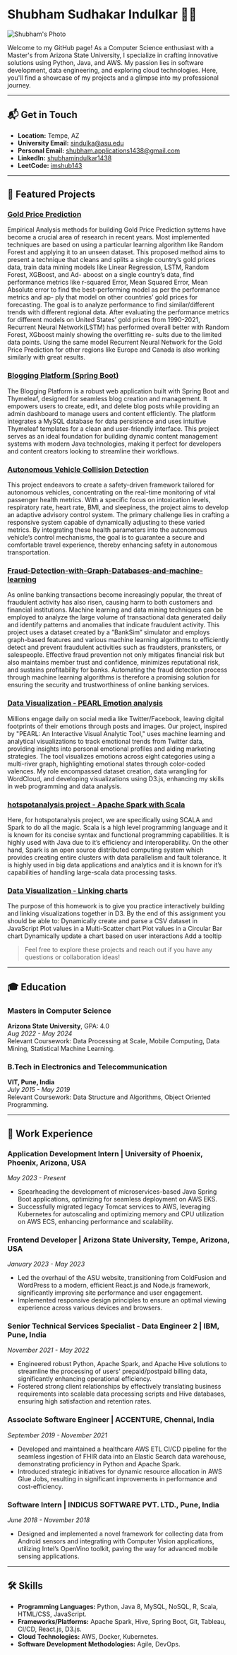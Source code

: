 # Shubham Sudhakar Indulkar 👨‍💻

![Shubham's Photo](images/IMG_8787.jpeg)

Welcome to my GitHub page! As a Computer Science enthusiast with a Master's from Arizona State University, I specialize in crafting innovative solutions using Python, Java, and AWS. My passion lies in software development, data engineering, and exploring cloud technologies. Here, you'll find a showcase of my projects and a glimpse into my professional journey.

---

## 📬 Get in Touch

- **Location:** Tempe, AZ
- **University Email:** [sindulka@asu.edu](mailto:sindulka@asu.edu)
- **Personal Email:** [shubham.applications1438@gmail.com](mailto:shubham.applications1438@gmail.com)
- **LinkedIn:** [shubhamindulkar1438](https://linkedin.com/in/shubhamindulkar1438/)
- **LeetCode:** [imshub143](https://leetcode.com/imshub143/)

---

## 🚀 Featured Projects

### [Gold Price Prediction](https://colab.research.google.com/drive/1Zm09vnOE5du94WJZZoyzy5mSI0YKtUlI?usp=sharing)
Empirical Analysis methods for building Gold Price Prediction syttems have become a crucial area of research in recent years. Most implemented techniques are based on using a particular learning algorithm like Random Forest and applying it to an unseen dataset. This proposed method aims to present a technique that cleans and splits a single country’s gold prices data, train data mining models like Linear Regression, LSTM, Random Forest, XGBoost, and Ad- aboost on a single country’s data, find performance metrics like r-squared Error, Mean Squared Error, Mean Absolute error to find the best-performing model as per the performance metrics and ap- ply that model on other countries’ gold prices for forecasting. The goal is to analyze performance to find similar/different trends with different regional data. After evaluating the performance metrics for different models on United States’ gold prices from 1990-2021, Recurrent Neural Network(LSTM) has performed overall better with Random Forest, XGboost mainly showing the overfitting re- sults due to the limited data points. Using the same model Recurrent Neural Network for the Gold Price Prediction for other regions like Europe and Canada is also working similarly with great results.

### [Blogging Platform (Spring Boot)](https://github.com/shubhamX1438/bloggingSpringboot)
The Blogging Platform is a robust web application built with Spring Boot and Thymeleaf, designed for seamless blog creation and management. It empowers users to create, edit, and delete blog posts while providing an admin dashboard to manage users and content efficiently. The platform integrates a MySQL database for data persistence and uses intuitive Thymeleaf templates for a clean and user-friendly interface. This project serves as an ideal foundation for building dynamic content management systems with modern Java technologies, making it perfect for developers and content creators looking to streamline their workflows.

### [Autonomous Vehicle Collision Detection](https://github.com/shubhamX1438/Autonomous-Vehicle-Collision-Detection/tree/main)
This project endeavors to create a safety-driven framework tailored for autonomous vehicles, concentrating on the real-time monitoring of vital passenger health metrics. With a specific focus on intoxication levels, respiratory rate, heart rate, BMI, and sleepiness, the project aims to develop an adaptive advisory control system. The primary challenge lies in crafting a responsive system capable of dynamically adjusting to these varied metrics. By integrating these health parameters into the autonomous vehicle’s control mechanisms, the goal is to guarantee a secure and comfortable travel experience, thereby enhancing safety in autonomous transportation.

### [Fraud-Detection-with-Graph-Databases-and-machine-learning](https://github.com/shubhamX1438/Fraud-Detection-with-Graph-Databases-and-machine-learning)
As online banking transactions become increasingly popular, the threat of fraudulent activity has also risen, causing harm to both customers and financial institutions. Machine learning and data mining techniques can be employed to analyze the large volume of transactional data generated daily and identify patterns and anomalies that indicate fraudulent activity. This project uses a dataset created by a ”BankSim” simulator and employs graph-based features and various machine learning algorithms to efficiently detect and prevent fraudulent activities such as fraudsters, pranksters, or salespeople. Effective fraud prevention not only mitigates financial risk but also maintains member trust and confidence, minimizes reputational risk, and sustains profitability for banks. Automating the fraud detection process through machine learning algorithms is therefore a promising solution for ensuring the security and trustworthiness of online banking services.

### [Data Visualization - PEARL Emotion analysis](https://github.com/shubhamX1438/extra-credit-dv)
Millions engage daily on social media like Twitter/Facebook, leaving digital footprints of their emotions through posts and images. Our project, inspired by "PEARL: An Interactive Visual Analytic Tool," uses machine learning and analytical visualizations to track emotional trends from Twitter data, providing insights into personal emotional profiles and aiding marketing strategies. The tool visualizes emotions across eight categories using a multi-river graph, highlighting emotional states through color-coded valences. My role encompassed dataset creation, data wrangling for WordCloud, and developing visualizations using D3.js, enhancing my skills in web programming and data analysis.

### [hotspotanalysis project - Apache Spark with Scala](https://github.com/shubhamX1438/hotspotanalysis-project---Apache-Spark-with-Scala)
Here, for hotspotanalysis project, we are specifically using SCALA and Spark to do all the magic. Scala is a high level programming language and it is known for its concise syntax and functional programming capabilities. It is highly used with Java due to it’s efficiency and interoperability. On the other hand, Spark is an open source distributed computing system which provides creating entire clusters with data parallelism and fault tolerance. It is highly used in big data applications and analytics and it is known for it’s capabilities of handling large-scala data processing tasks.

### [Data Visualization - Linking charts](https://github.com/shubhamX1438/extra-credit-dv)
The purpose of this homework is to give you practice interactively building and linking visualizations together in D3. By the end of this assignment you should be able to:
Dynamically create and parse a CSV dataset in JavaScript
Plot values in a Multi-Scatter chart
Plot values in a Circular Bar chart
Dynamically update a chart based on user interactions
Add a tooltip

> Feel free to explore these projects and reach out if you have any questions or collaboration ideas!

---

## 🎓 Education

### Masters in Computer Science
**Arizona State University**, GPA: 4.0  
*Aug 2022 - May 2024*  
Relevant Coursework: Data Processing at Scale, Mobile Computing, Data Mining, Statistical Machine Learning.

### B.Tech in Electronics and Telecommunication
**VIT, Pune, India**  
*July 2015 - May 2019*  
Relevant Coursework: Data Structure and Algorithms, Object Oriented Programming.

---

## 💼 Work Experience

### Application Development Intern | University of Phoenix, Phoenix, Arizona, USA
*May 2023 - Present*
- Spearheading the development of microservices-based Java Spring Boot applications, optimizing for seamless deployment on AWS EKS.
- Successfully migrated legacy Tomcat services to AWS, leveraging Kubernetes for autoscaling and optimizing memory and CPU utilization on AWS ECS, enhancing performance and scalability.

### Frontend Developer | Arizona State University, Tempe, Arizona, USA
*January 2023 - May 2023*
- Led the overhaul of the ASU website, transitioning from ColdFusion and WordPress to a modern, efficient React.js and Node.js framework, significantly improving site performance and user engagement.
- Implemented responsive design principles to ensure an optimal viewing experience across various devices and browsers.

### Senior Technical Services Specialist - Data Engineer 2 | IBM, Pune, India
*November 2021 - May 2022*
- Engineered robust Python, Apache Spark, and Apache Hive solutions to streamline the processing of users' prepaid/postpaid billing data, significantly enhancing operational efficiency.
- Fostered strong client relationships by effectively translating business requirements into scalable data processing scripts and Hive databases, ensuring high satisfaction and retention rates.

### Associate Software Engineer | ACCENTURE, Chennai, India
*September 2019 - November 2021*
- Developed and maintained a healthcare AWS ETL CI/CD pipeline for the seamless ingestion of FHIR data into an Elastic Search data warehouse, demonstrating proficiency in Python and Apache Spark.
- Introduced strategic initiatives for dynamic resource allocation in AWS Glue Jobs, resulting in significant improvements in performance and cost-efficiency.

### Software Intern | INDICUS SOFTWARE PVT. LTD., Pune, India
*June 2018 - November 2018*
- Designed and implemented a novel framework for collecting data from Android sensors and integrating with Computer Vision applications, utilizing Intel’s OpenVino toolkit, paving the way for advanced mobile sensing applications.

---

## 🛠 Skills

- **Programming Languages:** Python, Java 8, MySQL, NoSQL, R, Scala, HTML/CSS, JavaScript.
- **Frameworks/Platforms:** Apache Spark, Hive, Spring Boot, Git, Tableau, CI/CD, React.js, D3.js.
- **Cloud Technologies:** AWS, Docker, Kubernetes.
- **Software Development Methodologies:** Agile, DevOps.


